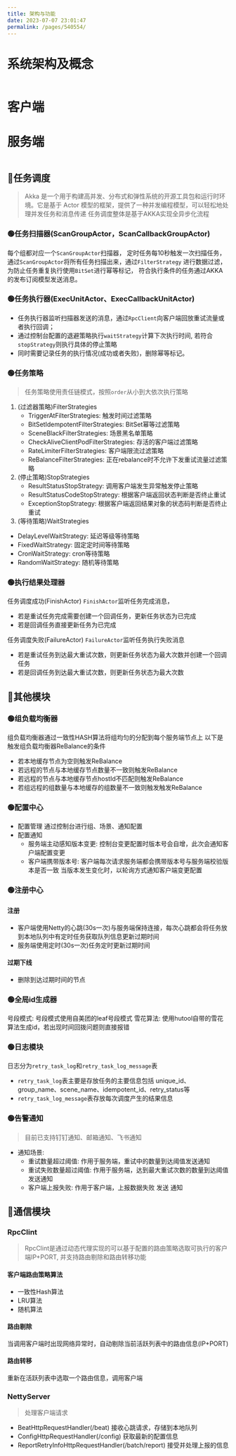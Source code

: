 ```yaml
---
title: 架构与功能
date: 2023-07-07 23:01:47
permalink: /pages/540554/
---
```



# 系统架构及概念
<img :src="$withBase('/img/系统架构图- 2.0.png')" class="no-zoom" style="zoom: 100%;">


# 客户端

# 服务端

<img :src="$withBase('/img/系统功能架构图-v2.0.png')" class="no-zoom" style="zoom: 100%;">

## 🔴任务调度
>Akka 是一个用于构建高并发、分布式和弹性系统的开源工具包和运行时环境。它是基于 Actor 模型的框架，提供了一种并发编程模型，可以轻松地处理并发任务和消息传递
> 任务调度整体是基于AKKA实现全异步化流程

### 🟢任务扫描器(ScanGroupActor，ScanCallbackGroupActor)
每个组都对应一个`ScanGroupActor`扫描器， 定时任务每10秒触发一次扫描任务，通过`ScanGroupActor`将所有任务扫描出来，通过`FilterStrategy`
进行数据过滤，为防止任务重复执行使用`BitSet`进行幂等标记， 符合执行条件的任务通过AKKA的发布订阅模型发送消息。

### 🟢任务执行器(ExecUnitActor、ExecCallbackUnitActor)
- 任务执行器监听扫描器发送的消息，通过`RpcClient`向客户端回放重试流量或者执行回调；
- 通过控制台配置的退避策略执行`waitStrategy`计算下次执行时间, 若符合`stopStrategy`则执行具体的停止策略
- 同时需要记录任务的执行情况(成功或者失败)，删除幂等标记。

### 🟢任务策略
> 任务策略使用责任链模式，按照`order`从小到大依次执行策略

1. (过滤器策略)FilterStrategies
   - TriggerAtFilterStrategies: 触发时间过滤策略
   - BitSetIdempotentFilterStrategies: BitSet幂等过滤策略
   - SceneBlackFilterStrategies: 场景黑名单策略
   - CheckAliveClientPodFilterStrategies: 存活的客户端过滤策略
   - RateLimiterFilterStrategies: 客户端限流过滤策略
   - ReBalanceFilterStrategies: 正在rebalance时不允许下发重试流量过滤策略
2. (停止策略)StopStrategies
   - ResultStatusStopStrategy: 调用客户端发生异常触发停止策略
   - ResultStatusCodeStopStrategy: 根据客户端返回状态判断是否终止重试
   - ExceptionStopStrategy: 根据客户端返回结果对象的状态码判断是否终止重试
3. (等待策略)WaitStrategies
  - DelayLevelWaitStrategy: 延迟等级等待策略
  - FixedWaitStrategy: 固定定时间等待策略
  - CronWaitStrategy: cron等待策略
  - RandomWaitStrategy: 随机等待策略

### 🟢执行结果处理器
任务调度成功(FinishActor)
`FinishActor`监听任务完成消息，
- 若是重试任务完成需要创建一个回调任务，更新任务状态为已完成
- 若是回调任务直接更新任务为已完成

任务调度失败(FailureActor)
`FailureActor`监听任务执行失败消息
- 若是重试任务到达最大重试次数，则更新任务状态为最大次数并创建一个回调任务
- 若是回调任务到达最大重试次数，则更新任务状态为最大次数

## 🔴其他模块
### 🟢组负载均衡器
组负载均衡器通过一致性HASH算法将组均匀的分配到每个服务端节点上
以下是触发组负载均衡器ReBalance的条件
- 若本地缓存节点为空则触发ReBalance
- 若远程的节点与本地缓存节点数量不一致则触发ReBalance
- 若远程的节点与本地缓存节点hostId不匹配则触发ReBalance
- 若组远程的组数量与本地缓存的组数量不一致则触发触发ReBalance

### 🟢配置中心
- 配置管理
  通过控制台进行组、场景、通知配置
- 配置通知
  - 服务端主动感知版本变更: 控制台变更配置时版本号会自增，此次会通知客户端配置变更
  - 客户端携带版本号: 客户端每次请求服务端都会携带版本号与服务端校验版本是否一致
  当版本发生变化时，以轮询方式通知客户端变更配置

### 🟢注册中心
#### 注册
  - 客户端使用Netty的心跳(30s一次)与服务端保持连接，每次心跳都会将任务放到本地队列中有定时任务获取队列信息更新过期时间
  - 服务端使用定时(30s一次)任务定时更新过期时间
#### 过期下线
  - 删除到达过期时间的节点
### 🟢全局id生成器
号段模式: 号段模式使用自美团的leaf号段模式
雪花算法: 使用hutool自带的雪花算法生成id，若出现时间回拨问题则直接报错
### 🟢日志模块
日志分为`retry_task_log`和`retry_task_log_message`表
- `retry_task_log`表主要是存放任务的主要信息包括 unique_id、group_name、scene_name、idempotent_id、retry_status等
- `retry_task_log_message`表存放每次调度产生的结果信息
### 🟢告警通知
> 目前已支持钉钉通知、邮箱通知、飞书通知
- 通知场景:
    - 重试数量超过阈值: 作用于服务端，重试中的数量到达阈值发送通知
    - 重试失败数量超过阈值: 作用于服务端，达到最大重试次数的数量到达阈值发送通知
    - 客户端上报失败: 作用于客户端，上报数据失败 发送 通知
## 🔴通信模块
### RpcClint
> RpcClint是通过动态代理实现的可以基于配置的路由策略选取可执行的客户端IP+PORT, 并支持路由剔除和路由转移功能

#### 客户端路由策略算法
  - 一致性Hash算法
  - LRU算法
  - 随机算法

#### 路由剔除
  当调用客户端时出现网络异常时，自动剔除当前活跃列表中的路由信息(IP+PORT)
#### 路由转移
  重新在活跃列表中选取一个路由信息，调用客户端

### NettyServer
> 处理客户端请求

- BeatHttpRequestHandler(/beat)
  接收心跳请求，存储到本地队列
- ConfigHttpRequestHandler(/config)
  获取最新的配置信息
- ReportRetryInfoHttpRequestHandler(/batch/report)
  接受并处理上报的信息